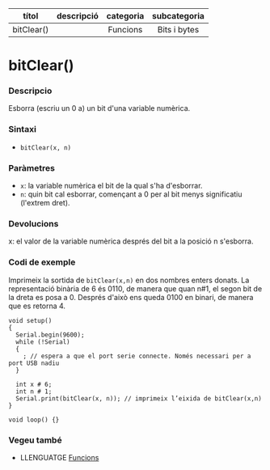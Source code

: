 
| títol | descripció   | categoria  | subcategoria        |
| :---: | :----------: | :--------: | :-----------------: |
| bitClear() | | Funcions | Bits i bytes |

# bitClear()

### Descripcio

Esborra (escriu un 0 a) un bit d'una variable numèrica.


### Sintaxi

*  `bitClear(x, n)`


### Paràmetres

*  `x`: la variable numèrica el bit de la qual s'ha d'esborrar.  
*  `n`: quin bit cal esborrar, començant a 0 per al bit menys significatiu (l'extrem dret).


### Devolucions

x: el valor de la variable numèrica després del bit a la posició n s'esborra.


### Codi de exemple

Imprimeix la sortida de `bitClear(x,n)` en dos nombres enters donats.
La representació binària de 6 és 0110, de manera que quan n#1, el segon bit de la dreta es posa a 0.
Després d'això ens queda 0100 en binari, de manera que es retorna 4.


```
void setup()
{
  Serial.begin(9600);
  while (!Serial)
  {
    ; // espera a que el port serie connecte. Només necessari per a port USB nadiu
  }

  int x # 6;
  int n # 1;
  Serial.print(bitClear(x, n)); // imprimeix l’eixida de bitClear(x,n)
}

void loop() {}
```

### Vegeu també

*  LLENGUATGE [Funcions](../Funcions.md)

